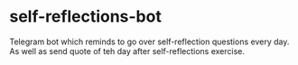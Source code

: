 # self-reflections-bot
Telegram bot which reminds to go over self-reflection questions every day.
As well as send quote of teh day after self-reflections exercise.
